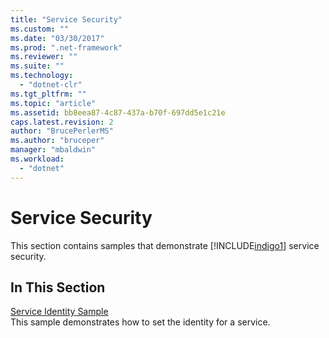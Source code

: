 ```yaml
---
title: "Service Security"
ms.custom: ""
ms.date: "03/30/2017"
ms.prod: ".net-framework"
ms.reviewer: ""
ms.suite: ""
ms.technology: 
  - "dotnet-clr"
ms.tgt_pltfrm: ""
ms.topic: "article"
ms.assetid: bb8eea87-4c87-437a-b70f-697dd5e1c21e
caps.latest.revision: 2
author: "BrucePerlerMS"
ms.author: "bruceper"
manager: "mbaldwin"
ms.workload: 
  - "dotnet"
---
```

# Service Security
This section contains samples that demonstrate [!INCLUDE[indigo1](../../../../includes/indigo1-md.md)] service security.  
  
## In This Section  
 [Service Identity Sample](../../../../docs/framework/wcf/samples/service-identity-sample.md)  
 This sample demonstrates how to set the identity for a service.
